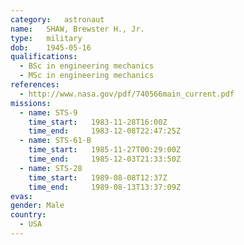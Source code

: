 ```yaml
---
category:	astronaut
name:	SHAW, Brewster H., Jr.
type:	military
dob:	1945-05-16
qualifications:
  - BSc in engineering mechanics
  - MSc in engineering mechanics
references:
  - http://www.nasa.gov/pdf/740566main_current.pdf
missions:
  - name: STS-9
    time_start:   1983-11-28T16:00Z
    time_end:     1983-12-08T22:47:25Z
  - name: STS-61-B
    time_start:   1985-11-27T00:29:00Z
    time_end:     1985-12-03T21:33:50Z
  - name: STS-28
    time_start:   1989-08-08T12:37Z
    time_end:     1989-08-13T13:37:09Z
evas:
gender:	Male
country:
  - USA
---
```


